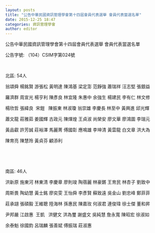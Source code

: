 ```yaml
---
layout: posts
title: "公告中華民國資訊管理學會第十四屆會員代表選舉 會員代表當選名單"
date: 2015-12-25 18:47
categories: 資訊管理學會
author: editor
---
```


公告中華民國資訊管理學會第十四屆會員代表選舉 會員代表當選名單

公告字號: （104）CSIM字第024號

 

北區: 54人

翁頌舜 楊銘賢 游張松 黃明達 陳鴻基 梁定澎 范錚強 蕭瑞祥 汪志堅 張銀益

羅濟群 周宣光 楊亨利 陳彥良 林宜隆 朱惠中 余強生 楊建民 李有仁 林文修

楊欣哲 張緯良  宋鎧   陳振東 林淑瓊 翁崇雄 李慶長 林至中 黃興進 邱光輝

蕭文龍 莊雅茹 姜國輝 古政元 陳煇煌 王貞淑 尚榮安 廖文華 廖鴻圖 李瑞元

黃品叡 許芳誠 莊裕澤 馬麗菁 傅國彰 應鳴雄 李坤清 黃雲龍 白文章 洪大為

陳育亮 陳慧玲 黃貞芬 顧添利

 

 

南區: 46人

洪新原 施東河 林東清 李慶章 廖則竣 陶蓓麗 林豪鏘 王育民 林杏子 劉致中

周斯畏 陶幼慧 黃士銘 廖奕雯 王怡舜 李彥賢 蘇致遠 吳金山 劉忠峰 鄭菲菲

莊承翃 張碩毅 王維聰 陸海林 孫惠民 陳嘉玫 何淑君 連俊瑋 徐士傑 董和昇

尹邦嚴 江啟惠  王凱   洪健文 洪為璽 謝盛文 吳純慧 詹永寬 陳昭宏 徐淑如

余泰魁 徐國鈞 呂瑞麟 張善斌 傅振瑞 莊淑惠

 

 
